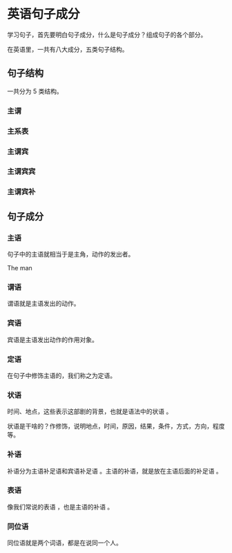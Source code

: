 # 英语句子成分

学习句子，首先要明白句子成分，什么是句子成分？组成句子的各个部分。

在英语里，一共有八大成分，五类句子结构。

## 句子结构

一共分为 5 类结构。

### 主谓

### 主系表

### 主谓宾

### 主谓宾宾

### 主谓宾补

## 句子成分

### 主语

句子中的主语就相当于是主角，动作的发出者。

The man

### 谓语

谓语就是主语发出的动作。

### 宾语

宾语是主语发出动作的作用对象。

### 定语

在句子中修饰主语的，我们称之为定语。

### 状语

时间、地点，这些表示这部剧的背景，也就是语法中的状语 。

状语是干啥的？作修饰，说明地点，时间，原因，结果，条件，方式，方向，程度等。

### 补语

补语分为主语补足语和宾语补足语 。主语的补语，就是放在主语后面的补足语 。

### 表语

像我们常说的表语 ，也是主语的补语 。

### 同位语

同位语就是两个词语，都是在说同一个人。
